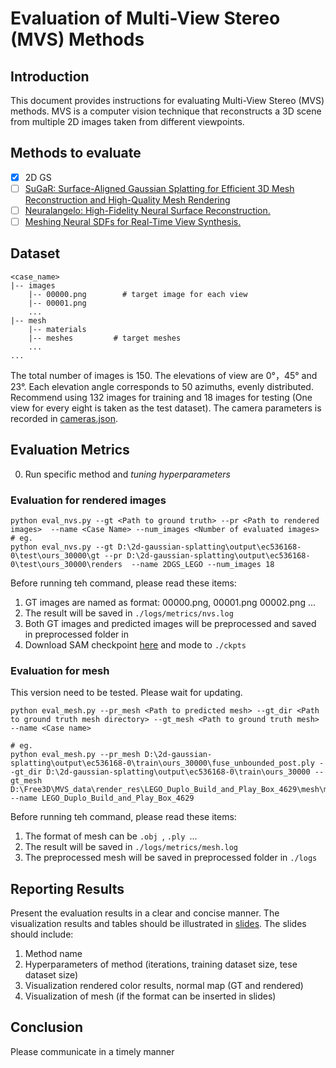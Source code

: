 # Evaluation of Multi-View Stereo (MVS) Methods

## Introduction
This document provides instructions for evaluating Multi-View Stereo (MVS) methods. MVS is a computer vision technique that reconstructs a 3D scene from multiple 2D images taken from different viewpoints.
## Methods to evaluate
- [x] 2D GS
- [ ] [SuGaR: Surface-Aligned Gaussian Splatting for Efficient 3D Mesh Reconstruction and High-Quality Mesh Rendering](https://github.com/Anttwo/SuGaR)
- [ ] [Neuralangelo: High-Fidelity Neural Surface Reconstruction.](https://github.com/NVlabs/neuralangelo)
- [ ] [Meshing Neural SDFs for Real-Time View Synthesis.](https://github.com/hugoycj/torch-bakedsdf)
## Dataset
```
<case_name>
|-- images             
    |-- 00000.png        # target image for each view
    |-- 00001.png
    ...
|-- mesh
    |-- materials      
    |-- meshes         # target meshes
    ...
...
```
The total number of images is 150. The elevations of view are 0°，45° and 23°. Each elevation angle corresponds to 50 azimuths, evenly distributed. Recommend using 132 images for training and 18 images for testing (One view for every eight is taken as the test dataset). The camera parameters is recorded in [cameras.json](./cameras.json).

## Evaluation Metrics
0. Run specific method and *tuning hyperparameters*  
### Evaluation for rendered images 
```
python eval_nvs.py --gt <Path to ground truth> --pr <Path to rendered images>  --name <Case Name> --num_images <Number of evaluated images>
# eg.
python eval_nvs.py --gt D:\2d-gaussian-splatting\output\ec536168-0\test\ours_30000\gt --pr D:\2d-gaussian-splatting\output\ec536168-0\test\ours_30000\renders  --name 2DGS_LEGO --num_images 18

```
Before running teh command, please read these items:
1. GT images are named as format: 00000.png, 00001.png 00002.png ... 
2. The result will be saved in ```./logs/metrics/nvs.log```
3. Both GT images and predicted images will be preprocessed and saved in preprocessed folder in <Path to rendered images>
4. Download SAM checkpoint [here](https://dl.fbaipublicfiles.com/segment_anything/sam_vit_h_4b8939.pth) and mode to ```./ckpts```

### Evaluation for mesh
This version need to be tested. Please wait for updating.
```
python eval_mesh.py --pr_mesh <Path to predicted mesh> --gt_dir <Path to ground truth mesh directory> --gt_mesh <Path to ground truth mesh> --name <Case name>

# eg.
python eval_mesh.py --pr_mesh D:\2d-gaussian-splatting\output\ec536168-0\train\ours_30000\fuse_unbounded_post.ply --gt_dir D:\2d-gaussian-splatting\output\ec536168-0\train\ours_30000 --gt_mesh D:\Free3D\MVS_data\render_res\LEGO_Duplo_Build_and_Play_Box_4629\mesh\meshes\model.obj --name LEGO_Duplo_Build_and_Play_Box_4629

```
Before running teh command, please read these items:
1. The format of mesh can be ```.obj ```, ```.ply ```...
2. The result will be saved in ```./logs/metrics/mesh.log```
3. The preprocessed mesh will be saved in preprocessed folder in ```./logs```


## Reporting Results
Present the evaluation results in a clear and concise manner. The visualization results and tables should be illustrated in [slides](./res.pptx). 
The slides should include:
1. Method name
2. Hyperparameters of method (iterations, training dataset size, tese dataset size)
3. Visualization rendered color results, normal map  (GT and rendered)
4. Visualization of mesh (if the format can be inserted in slides)

## Conclusion
Please communicate in a timely manner

